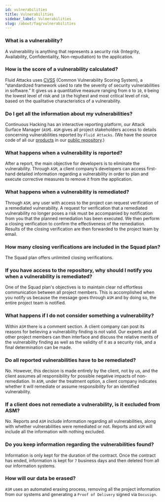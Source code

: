```yaml
---
id: vulnerabilities
title: Vulnerabilities
sidebar_label: Vulnerabilities
slug: /about/faq/vulnerabilities
---
```


### What is a vulnerability?
A vulnerability is
anything that represents a security risk
(Integrity, Availability,
Confidentiality, Non-repudiation)
to the application.

### How is the score of a vulnerability calculated?
Fluid Attacks uses
[CVSS](/about/glossary#cvss)
(Common Vulnerability Scoring System),
a “standardized framework
used to rate the severity
of security vulnerabilities in software.”
It gives us a quantitative measure
ranging from `0` to `10`,
`0` being the lowest level of risk
and `10` the highest
and most critical level of risk,
based on the qualitative characteristics
of a vulnerability.

### Do I get all the information about my vulnerabilities?
Continuous Hacking has an interactive reporting platform,
our Attack Surface Manager (`ASM`).
`ASM` gives all project stakeholders
access to details concerning vulnerabilities
reported by `Fluid Attacks`.
(We have the source code of all our
[products](https://gitlab.com/fluidattacks/product)
in our
[public repository](https://gitlab.com/fluidattacks).)

### What happens when a vulnerability is reported?
After a report,
the main objective for developers
is to eliminate the vulnerability.
Through `ASM`,
a client company’s developers
can access first-hand detailed information
regarding a vulnerability
in order to plan
and execute corrective measures
to remove it from the application.

### What happens when a vulnerability is remediated?
Through `ASM`,
any user with access to the project
can request verification
of a remediated vulnerability.
A request for verification
that a remediated vulnerability
no longer poses a risk
must be accompanied
by notification from you
that the planned remediation
has been executed.
We then perform a closing verification
to confirm the effectiveness
of the remediation.
Results of the closing verification
are then forwarded
to the project team by email.

### How many closing verifications are included in the Squad plan?
The Squad plan offers
unlimited closing verifications.

### If you have access to the repository, why should I notify you when a vulnerability is remediated?
One of the Squad plan's objectives
is to maintain clear 
nd effortless communication
between all project members.
This is accomplished
when you notify us
because the message goes through `ASM`
and by doing so,
the entire project team is notified.

### What happens if I do not consider something a vulnerability?
Within `ASM` there is a comment section.
A client company can post its reasons
for believing a vulnerability finding
is not valid.
Our experts and all other project members
can then interface and discuss
the relative merits
of the vulnerability finding
as well as the validity of it
as a security risk,
and a final determination can be made.

### Do all reported vulnerabilities have to be remediated?
No.
However,
this decision is made entirely by the client,
not by us,
and the client assumes all responsibility
for possible negative impacts
of non-remediation.
In `ASM`,
under the treatment option,
a client company indicates
whether it will remediate
or assume responsibility
for an identified vulnerability.

### If a client does not remediate a vulnerability, is it excluded from ASM?
No.
Reports and `ASM`
include information regarding all vulnerabilities,
along with whether vulnerabilities
were remediated or not.
Reports and `ASM`
will include all the information
with nothing excluded.

### Do you keep information regarding the vulnerabilities found?
Information is only kept
for the duration of the contract.
Once the contract has ended,
information is kept for
`7` business days
and then deleted
from all our information systems.

### How will our data be erased?
`ASM` uses an automated erasing process,
removing all the project information
from our systems
and generating a `Proof of Delivery`
signed via `Docusign`.
